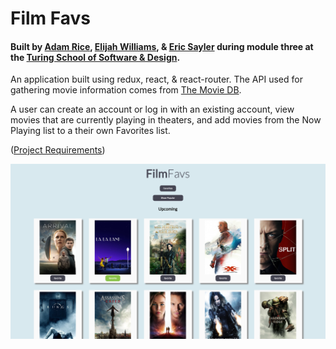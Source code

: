 # Film Favs

#### Built by [Adam Rice](https://github.com/adam-rice), [Elijah Williams](https://github.com/ejwill04), &amp; [Eric Sayler](https://github.com/esayler) during module three at the [Turing School of Software & Design](https://www.turing.io/).

An application built using redux, react, &amp; react-router. The API used for gathering movie information comes from [The Movie DB](https://www.themoviedb.org/?language=en).

A user can create an account or log in with an existing account, view movies that are currently playing in theaters, and add movies from the Now Playing list to a their own Favorites list.

([Project Requirements](https://github.com/Tman22/movie-tracker))

![screen-grab](https://github.com/adam-rice/movie-tracker/blob/master/screen.png)

